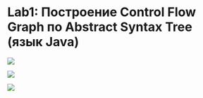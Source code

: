 # Lab1: Построение Control Flow Graph по Abstract Syntax Tree (язык Java)

![](https://raw.githubusercontent.com/MickeyMouseMouse/JavaControlFlowGraphBuilder/pictures/example1.PNG "")  

![](https://raw.githubusercontent.com/MickeyMouseMouse/JavaControlFlowGraphBuilder/pictures/example2.PNG "")  

![](https://raw.githubusercontent.com/MickeyMouseMouse/JavaControlFlowGraphBuilder/pictures/example3.PNG "")  
